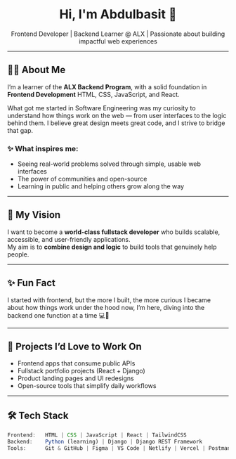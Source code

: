 <h1 align="center">Hi, I'm Abdulbasit 👋</h1>
<p align="center">Frontend Developer | Backend Learner @ ALX | Passionate about building impactful web experiences</p>

---

## 👨‍💻 About Me

I’m a learner of the **ALX Backend Program**, with a solid foundation in **Frontend Development**  HTML, CSS, JavaScript, and React.

What got me started in Software Engineering was my curiosity to understand how things work on the web — from user interfaces to the logic behind them. I believe great design meets great code, and I strive to bridge that gap.

### ✨ What inspires me:
- Seeing real-world problems solved through simple, usable web interfaces  
- The power of communities and open-source  
- Learning in public and helping others grow along the way

---

## 🎯 My Vision

I want to become a **world-class fullstack developer** who builds scalable, accessible, and user-friendly applications.  
My aim is to **combine design and logic** to build tools that genuinely help people.

---

## ✨ Fun Fact
I started with frontend, but the more I built, the more curious I became about how things work under the hood  now, I’m here, diving into the backend one function at a time 💻🧠

---

## 🚀 Projects I’d Love to Work On
- Frontend apps that consume public APIs
- Fullstack portfolio projects (React + Django)
- Product landing pages and UI redesigns
- Open-source tools that simplify daily workflows


---

## 🛠️ Tech Stack

```javascript
Frontend:   HTML | CSS | JavaScript | React | TailwindCSS  
Backend:    Python (learning) | Django | Django REST Framework  
Tools:      Git & GitHub | Figma | VS Code | Netlify | Vercel | Postman



